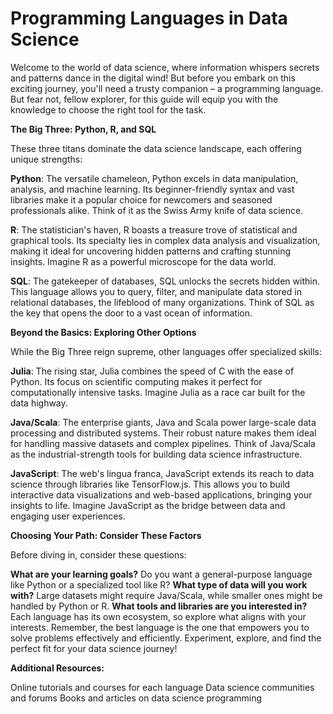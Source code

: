 # Programming Languages in Data Science

Welcome to the world of data science, where information whispers secrets and patterns dance in the digital wind! But before you embark on this exciting journey, you'll need a trusty companion – a programming language. But fear not, fellow explorer, for this guide will equip you with the knowledge to choose the right tool for the task.

**The Big Three: Python, R, and SQL**

These three titans dominate the data science landscape, each offering unique strengths:

**Python**: The versatile chameleon, Python excels in data manipulation, analysis, and machine learning. Its beginner-friendly syntax and vast libraries make it a popular choice for newcomers and seasoned professionals alike. Think of it as the Swiss Army knife of data science.

**R**: The statistician's haven, R boasts a treasure trove of statistical and graphical tools. Its specialty lies in complex data analysis and visualization, making it ideal for uncovering hidden patterns and crafting stunning insights. Imagine R as a powerful microscope for the data world.

**SQL**: The gatekeeper of databases, SQL unlocks the secrets hidden within. This language allows you to query, filter, and manipulate data stored in relational databases, the lifeblood of many organizations. Think of SQL as the key that opens the door to a vast ocean of information.

**Beyond the Basics: Exploring Other Options**

While the Big Three reign supreme, other languages offer specialized skills:

**Julia**: The rising star, Julia combines the speed of C with the ease of Python. Its focus on scientific computing makes it perfect for computationally intensive tasks. Imagine Julia as a race car built for the data highway.

**Java/Scala**: The enterprise giants, Java and Scala power large-scale data processing and distributed systems. Their robust nature makes them ideal for handling massive datasets and complex pipelines. Think of Java/Scala as the industrial-strength tools for building data science infrastructure.

**JavaScript**: The web's lingua franca, JavaScript extends its reach to data science through libraries like TensorFlow.js. This allows you to build interactive data visualizations and web-based applications, bringing your insights to life. Imagine JavaScript as the bridge between data and engaging user experiences.

**Choosing Your Path: Consider These Factors**

Before diving in, consider these questions:

**What are your learning goals?** Do you want a general-purpose language like Python or a specialized tool like R?
**What type of data will you work with?** Large datasets might require Java/Scala, while smaller ones might be handled by Python or R.
**What tools and libraries are you interested in?** Each language has its own ecosystem, so explore what aligns with your interests.
Remember, the best language is the one that empowers you to solve problems effectively and efficiently. Experiment, explore, and find the perfect fit for your data science journey!

**Additional Resources:**

Online tutorials and courses for each language
Data science communities and forums
Books and articles on data science programming
